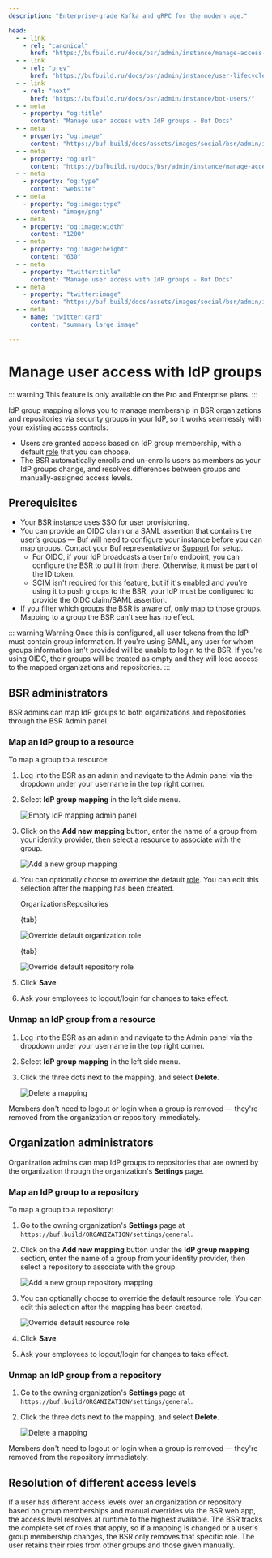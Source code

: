 ```yaml
---
description: "Enterprise-grade Kafka and gRPC for the modern age."

head:
  - - link
    - rel: "canonical"
      href: "https://bufbuild.ru/docs/bsr/admin/instance/manage-access-idp-groups/"
  - - link
    - rel: "prev"
      href: "https://bufbuild.ru/docs/bsr/admin/instance/user-lifecycle/"
  - - link
    - rel: "next"
      href: "https://bufbuild.ru/docs/bsr/admin/instance/bot-users/"
  - - meta
    - property: "og:title"
      content: "Manage user access with IdP groups - Buf Docs"
  - - meta
    - property: "og:image"
      content: "https://buf.build/docs/assets/images/social/bsr/admin/instance/manage-access-idp-groups.png"
  - - meta
    - property: "og:url"
      content: "https://bufbuild.ru/docs/bsr/admin/instance/manage-access-idp-groups/"
  - - meta
    - property: "og:type"
      content: "website"
  - - meta
    - property: "og:image:type"
      content: "image/png"
  - - meta
    - property: "og:image:width"
      content: "1200"
  - - meta
    - property: "og:image:height"
      content: "630"
  - - meta
    - property: "twitter:title"
      content: "Manage user access with IdP groups - Buf Docs"
  - - meta
    - property: "twitter:image"
      content: "https://buf.build/docs/assets/images/social/bsr/admin/instance/manage-access-idp-groups.png"
  - - meta
    - name: "twitter:card"
      content: "summary_large_image"

---
```


# Manage user access with IdP groups

::: warning
This feature is only available on the Pro and Enterprise plans.
:::

IdP group mapping allows you to manage membership in BSR organizations and repositories via security groups in your IdP, so it works seamlessly with your existing access controls:

- Users are granted access based on IdP group membership, with a default [role](../../roles/) that you can choose.
- The BSR automatically enrolls and un-enrolls users as members as your IdP groups change, and resolves differences between groups and manually-assigned access levels.

## Prerequisites

- Your BSR instance uses SSO for user provisioning.
- You can provide an OIDC claim or a SAML assertion that contains the user’s groups — Buf will need to configure your instance before you can map groups. Contact your Buf representative or [Support](../support/) for setup.
  - For OIDC, if your IdP broadcasts a `UserInfo` endpoint, you can configure the BSR to pull it from there. Otherwise, it must be part of the ID token.
  - SCIM isn't required for this feature, but if it's enabled and you're using it to push groups to the BSR, your IdP must be configured to provide the OIDC claim/SAML assertion.
- If you filter which groups the BSR is aware of, only map to those groups. Mapping to a group the BSR can't see has no effect.

::: warning Warning
Once this is configured, all user tokens from the IdP must contain group information. If you're using SAML, any user for whom groups information isn't provided will be unable to login to the BSR. If you're using OIDC, their groups will be treated as empty and they will lose access to the mapped organizations and repositories.
:::

## BSR administrators

BSR admins can map IdP groups to both organizations and repositories through the BSR Admin panel.

### Map an IdP group to a resource

To map a group to a resource:

1.  Log into the BSR as an admin and navigate to the Admin panel via the dropdown under your username in the top right corner.
2.  Select **IdP group mapping** in the left side menu.

    ![Empty IdP mapping admin panel](../../../../images/bsr/idp-mapping/admin-panel-empty.png)

3.  Click on the **Add new mapping** button, enter the name of a group from your identity provider, then select a resource to associate with the group.

    ![Add a new group mapping](../../../../images/bsr/idp-mapping/admin-panel-add-mapping.png)

4.  You can optionally choose to override the default [role](../../roles/#organization-roles). You can edit this selection after the mapping has been created.

    OrganizationsRepositories

    {tab}

    ![Override default organization role](../../../../images/bsr/idp-mapping/override-default-organization-role.png)

    {tab}

    ![Override default repository role](../../../../images/bsr/idp-mapping/override-default-repo-role.png)

5.  Click **Save**.
6.  Ask your employees to logout/login for changes to take effect.

### Unmap an IdP group from a resource

1.  Log into the BSR as an admin and navigate to the Admin panel via the dropdown under your username in the top right corner.
2.  Select **IdP group mapping** in the left side menu.
3.  Click the three dots next to the mapping, and select **Delete**.

    ![Delete a mapping](../../../../images/bsr/idp-mapping/admin-panel-delete-group-mapping.png)

Members don't need to logout or login when a group is removed — they're removed from the organization or repository immediately.

## Organization administrators

Organization admins can map IdP groups to repositories that are owned by the organization through the organization's **Settings** page.

### Map an IdP group to a repository

To map a group to a repository:

1.  Go to the owning organization's **Settings** page at `https://buf.build/ORGANIZATION/settings/general`.
2.  Click on the **Add new mapping** button under the **IdP group mapping** section, enter the name of a group from your identity provider, then select a repository to associate with the group.

    ![Add a new group repository mapping](../../../../images/bsr/idp-mapping/add-group-repository-mapping.png)

3.  You can optionally choose to override the default resource role. You can edit this selection after the mapping has been created.

    ![Override default resource role](../../../../images/bsr/idp-mapping/override-default-repo-role.png)

4.  Click **Save**.
5.  Ask your employees to logout/login for changes to take effect.

### Unmap an IdP group from a repository

1.  Go to the owning organization's **Settings** page at `https://buf.build/ORGANIZATION/settings/general`.
2.  Click the three dots next to the mapping, and select **Delete**.

    ![Delete a mapping](../../../../images/bsr/idp-mapping/delete-repo-group-mapping.png)

Members don't need to logout or login when a group is removed — they're removed from the repository immediately.

## Resolution of different access levels

If a user has different access levels over an organization or repository based on group memberships and manual overrides via the BSR web app, the access level resolves at runtime to the highest available. The BSR tracks the complete set of roles that apply, so if a mapping is changed or a user's group membership changes, the BSR only removes that specific role. The user retains their roles from other groups and those given manually.
